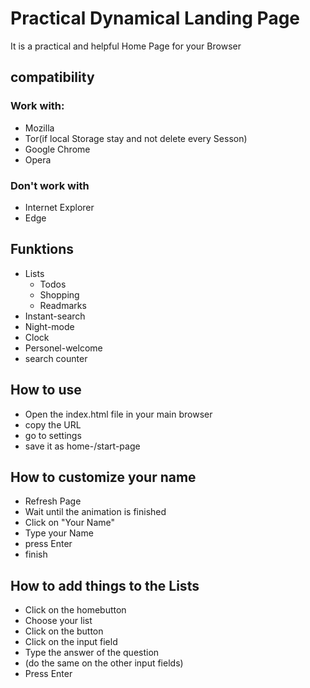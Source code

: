 # Practical Dynamical Landing Page

It is a practical and helpful Home Page for your Browser

## compatibility

### Work with:

- Mozilla
- Tor(if local Storage stay and not delete every Sesson)
- Google Chrome
- Opera

### Don't work with

- Internet Explorer
- Edge

## Funktions

- Lists
  - Todos
  - Shopping
  - Readmarks
- Instant-search
- Night-mode
- Clock
- Personel-welcome
- search counter

## How to use

- Open the index.html file in your main browser
- copy the URL
- go to settings
- save it as home-/start-page

## How to customize your name

- Refresh Page
- Wait until the animation is finished
- Click on "Your Name"
- Type your Name
- press Enter
- finish

## How to add things to the Lists

- Click on the homebutton
- Choose your list
- Click on the button
- Click on the input field
- Type the answer of the question
- (do the same on the other input fields)
- Press Enter
